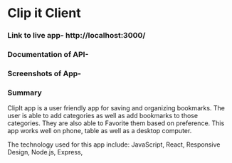 # Clip it Client

### Link to live app- http://localhost:3000/

### Documentation of API- 



### Screenshots of App- 



### Summary

  ClipIt app is a user friendly app for saving and organizing bookmarks. The user is able to add categories as well as add bookmarks to those categories. They are also able to Favorite them based on preference. This app works well on phone, table as well as a desktop computer. 
  
 The technology used for this app include: JavaScript, React, Responsive Design, Node.js, Express, 


